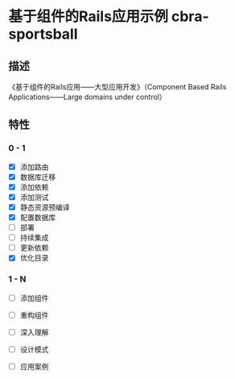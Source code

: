 # 基于组件的Rails应用示例 cbra-sportsball

## 描述 ##

《基于组件的Rails应用——大型应用开发》（Component Based Rails Applications——Large domains under control）

## 特性 ##
### 0 - 1 ###

- [x] 添加路由
- [x] 数据库迁移
- [x] 添加依赖
- [x] 添加测试
- [x] 静态资源预编译
- [x] 配置数据库
- [ ] 部署
- [ ] 持续集成
- [ ] 更新依赖
- [x] 优化目录

### 1 - N ###

- [ ] 添加组件
- [ ] 重构组件
- [ ] 深入理解
- [ ] 设计模式
- [ ] 应用案例

